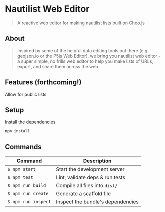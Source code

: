# Nautilist Web Editor
> A reactive web editor for making nautilist lists built on Choo.js

## About 
> Inspired by some of the helpful data editing tools out there (e.g. geojson.io or the P5js Web Editor), we bring you nautilist web editor - a super simple, no frills web editor to help you make lists of URLs, export, and share them across the web. 


## Features (forthcoming!)

Allow for public lists 

## Setup

Install the dependencies
```sh
npm install
```

## Commands
Command                | Description                                      |
-----------------------|--------------------------------------------------|
`$ npm start`          | Start the development server
`$ npm test`           | Lint, validate deps & run tests
`$ npm run build`      | Compile all files into `dist/`
`$ npm run create`     | Generate a scaffold file
`$ npm run inspect`    | Inspect the bundle's dependencies